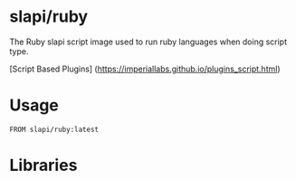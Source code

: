 # slapi/ruby

The Ruby slapi script image used to run ruby languages when doing script type.

[Script Based Plugins] (<https://imperiallabs.github.io/plugins_script.html>)

# Usage

```
FROM slapi/ruby:latest
```

# Libraries
